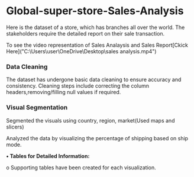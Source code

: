 # Global-super-store-Sales-Analysis
Here is the dataset of a store, which has branches all over the world. The stakeholders require the detailed report on their sale transaction.

To see the video representation of Sales Analaysis and Sales Report[Ckick Here]("C:\Users\user\OneDrive\Desktop\sales analysis.mp4")

### **Data Cleaning**
The dataset has undergone basic data cleaning to ensure accuracy and consistency. Cleaning steps include correcting the column headers,removing/filling null values if required.

### **Visual Segmentation**
Segmented the visuals using country, region, market(Used maps and slicers)

Analyzed the data by visualizing the percentage of shipping based on ship mode.

**• Tables for Detailed Information:**

o Supporting tables have been created for each visualization.
